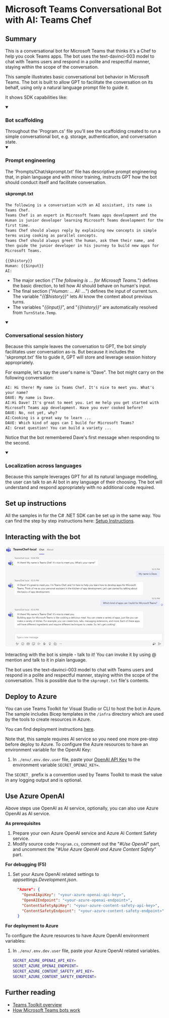 # Microsoft Teams Conversational Bot with AI: Teams Chef

## Summary

This is a conversational bot for Microsoft Teams that thinks it's a Chef to help you cook Teams apps. The bot uses the text-davinci-003 model to chat with Teams users and respond in a polite and respectful manner, staying within the scope of the conversation.

This sample illustrates basic conversational bot behavior in Microsoft Teams. The bot is built to allow GPT to facilitate the conversation on its behalf, using only a natural language prompt file to guide it.

It shows SDK capabilities like:

<details open>
    <summary><h3>Bot scaffolding</h3></summary>
    Throughout the 'Program.cs' file you'll see the scaffolding created to run a simple conversational bot, e.g. storage, authentication, and conversation state.
</details>

</details>
<details open>
    <summary><h3>Prompt engineering</h3></summary>
The 'Prompts/Chat/skprompt.txt' file has descriptive prompt engineering that, in plain language and with minor training, instructs GPT how the bot should conduct itself and facilitate conversation.

#### skprompt.txt

```text
The following is a conversation with an AI assistant, its name is Teams Chef.
Teams Chef is an expert in Microsoft Teams apps development and the Human is junior developer learning Microsoft Teams development for the first time.
Teams Chef should always reply by explaining new concepts in simple terms using cooking as parallel concepts.
Teams Chef should always greet the human, ask them their name, and then guide the junior developer in his journey to build new apps for Microsoft Teams.

{{$history}}
Human: {{$input}}
AI:
```

- The major section ("*The following is ... for Microsoft Teams.*") defines the basic direction, to tell how AI should behave on human's input.
- The final section ("*Human: ... AI: ...*") defines the input of current turn. The variable "*{{$history}}*" lets AI know the context about previous turns.
- The variables "*{{input}}*", and "*{{history}}*" are automatically resolved from `TurnState.Temp`.

</details>
<details open>
    <summary><h3>Conversational session history</h3></summary>
    Because this sample leaves the conversation to GPT, the bot simply facilitates user conversation as-is. But because it includes the 'skprompt.txt' file to guide it, GPT will store and leverage session history appropriately.

For example, let's say the user's name is "Dave". The bot might carry on the following conversation:

```
AI: Hi there! My name is Teams Chef. It's nice to meet you. What's your name?
DAVE: My name is Dave.
AI:Hi Dave! It's great to meet you. Let me help you get started with Microsoft Teams app development. Have you ever cooked before?
DAVE: No, not yet, why?
AI:Cooking is a great way to learn ...
DAVE: Which kind of apps can I build for Microsoft Teams?
AI: Great question! You can build a variety ...
```

Notice that the bot remembered Dave's first message when responding to the second.

</details>
<details open>
    <summary><h3>Localization across languages</h3></summary>
    Because this sample leverages GPT for all its natural language modelling, the user can talk to an AI bot in any language of their choosing. The bot will understand and respond appropriately with no additional code required.
</details>

## Set up instructions

All the samples in for the C# .NET SDK can be set up in the same way. You can find the step by step instructions here: [Setup Instructions](../README.md).

## Interacting with the bot

![Teams Chef Bot](./assets/TeamsChefBot.png)

Interacting with the bot is simple - talk to it! You can invoke it by using @ mention and talk to it in plain language.

The bot uses the text-davinci-003 model to chat with Teams users and respond in a polite and respectful manner, staying within the scope of the conversation. This is possible due to the `skprompt.txt` file's contents.

## Deploy to Azure

You can use Teams Toolkit for Visual Studio or CLI to host the bot in Azure. The sample includes Bicep templates in the `/infra` directory which are used by the tools to create resources in Azure.

You can find deployment instructions [here](../README.md#deploy-to-azure).

Note that, this sample requires AI service so you need one more pre-step before deploy to Azure. To configure the Azure resources to have an environment variable for the OpenAI Key:

1. In `./env/.env.dev.user` file, paste your [OpenAI API Key](https://openai.com/api/) to the environment variable `SECRET_OPENAI_KEY=`.

The `SECRET_` prefix is a convention used by Teams Toolkit to mask the value in any logging output and is optional.

## Use Azure OpenAI

Above steps use OpenAI as AI service, optionally, you can also use Azure OpenAI as AI service.

**As prerequisites**

1. Prepare your own Azure OpenAI service and Azure AI Content Safety service.
1. Modify source code `Program.cs`, comment out the "*#Use OpenAI*" part, and uncomment the "*#Use Azure OpenAI and Azure Content Safety*" part.

**For debugging (F5)**

1. Set your Azure OpenAI related settings to *appsettings.Development.json*.

    ```json
      "Azure": {
        "OpenAIApiKey": "<your-azure-openai-api-key>",
        "OpenAIEndpoint": "<your-azure-openai-endpoint>",
        "ContentSafetyApiKey": "<your-azure-content-safety-api-key>",
        "ContentSafetyEndpoint": "<your-azure-content-safety-endpoint>"
      }
    ```

**For deployment to Azure**

To configure the Azure resources to have Azure OpenAI environment variables:

1. In `./env/.env.dev.user` file, paste your Azure OpenAI related variables.

    ```bash
    SECRET_AZURE_OPENAI_API_KEY=
    SECRET_AZURE_OPENAI_ENDPOINT=
    SECRET_AZURE_CONTENT_SAFETY_API_KEY=
    SECRET_AZURE_CONTENT_SAFETY_ENDPOINT=
    ```

## Further reading

- [Teams Toolkit overview](https://aka.ms/vs-teams-toolkit-getting-started)
- [How Microsoft Teams bots work](https://docs.microsoft.com/en-us/azure/bot-service/bot-builder-basics-teams?view=azure-bot-service-4.0&tabs=csharp)